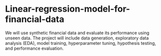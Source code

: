 # Linear-regression-model-for-financial-data
We will use synthetic financial data and evaluate its performance using unseen data. The project will include data generation, exploratory data analysis (EDA), model training, hyperparameter tuning, hypothesis testing, and performance evaluation. 
